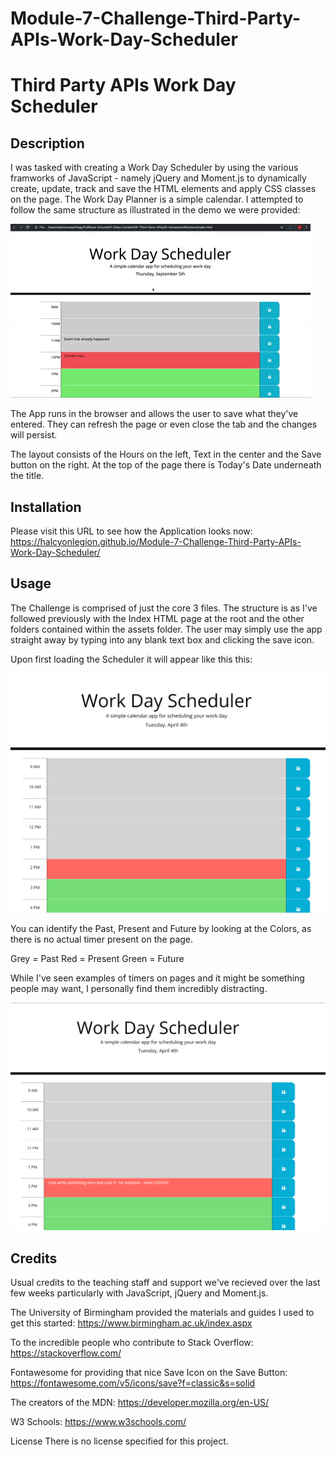 # Module-7-Challenge-Third-Party-APIs-Work-Day-Scheduler

# Third Party APIs Work Day Scheduler

## Description

I was tasked with creating a Work Day Scheduler by using the various framworks of JavaScript - namely jQuery and Moment.js to dynamically create, update, track and save the HTML elements and apply CSS classes on the page. The Work Day Planner is a simple calendar. I attempted to follow the same structure as illustrated in the demo we were provided:

![Demo](./assets/images/05-third-party-apis-homework-demo.gif)

The App runs in the browser and allows the user to save what they've entered. They can refresh the page or even close the tab and the changes will persist.

The layout consists of the Hours on the left, Text in the center and the Save button on the right. At the top of the page there is Today's Date underneath the title.

## Installation
Please visit this URL to see how the Application looks now: https://halcyonlegion.github.io/Module-7-Challenge-Third-Party-APIs-Work-Day-Scheduler/

## Usage

The Challenge is comprised of just the core 3 files. The structure is as I've followed previously with the Index HTML page at the root and the other folders contained within the assets folder. The user may simply use the app straight away by typing into any blank text box and clicking the save icon.

Upon first loading the Scheduler it will appear like this this:

![Initial](./assets/images/Scheduler-1.png)

You can identify the Past, Present and Future by looking at the Colors, as there is no actual timer present on the page.

Grey = Past
Red = Present
Green = Future

While I've seen examples of timers on pages and it might be something people may want, I personally find them incredibly distracting.

![Text](./assets/images/Scheduler-2.png)

## Credits

Usual credits to the teaching staff and support we've recieved over the last few weeks particularly with JavaScript, jQuery and Moment.js.

The University of Birmingham provided the materials and guides I used to get this started: https://www.birmingham.ac.uk/index.aspx

To the incredible people who contribute to Stack Overflow: https://stackoverflow.com/

Fontawesome for providing that nice Save Icon on the Save Button: https://fontawesome.com/v5/icons/save?f=classic&s=solid

The creators of the MDN: https://developer.mozilla.org/en-US/

W3 Schools: https://www.w3schools.com/

License
There is no license specified for this project.
